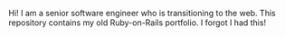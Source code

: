 Hi! I am a senior software engineer who is transitioning to the web.
This repository contains my old Ruby-on-Rails portfolio. I forgot I had this!


